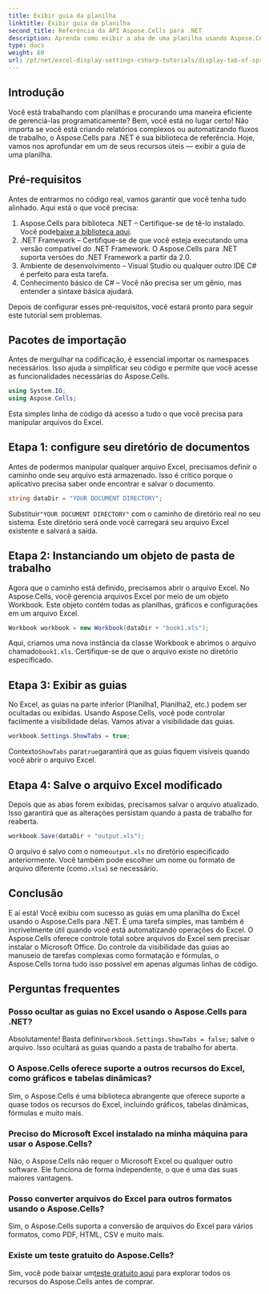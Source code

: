```yaml
---
title: Exibir guia da planilha
linktitle: Exibir guia da planilha
second_title: Referência da API Aspose.Cells para .NET
description: Aprenda como exibir a aba de uma planilha usando Aspose.Cells para .NET neste guia passo a passo. Domine a automação do Excel com facilidade em C#.
type: docs
weight: 60
url: /pt/net/excel-display-settings-csharp-tutorials/display-tab-of-spreadsheet/
---
```

## Introdução

Você está trabalhando com planilhas e procurando uma maneira eficiente de gerenciá-las programaticamente? Bem, você está no lugar certo! Não importa se você está criando relatórios complexos ou automatizando fluxos de trabalho, o Aspose.Cells para .NET é sua biblioteca de referência. Hoje, vamos nos aprofundar em um de seus recursos úteis — exibir a guia de uma planilha.

## Pré-requisitos

Antes de entrarmos no código real, vamos garantir que você tenha tudo alinhado. Aqui está o que você precisa:

1.  Aspose.Cells para biblioteca .NET – Certifique-se de tê-lo instalado. Você pode[baixe a biblioteca aqui](https://releases.aspose.com/cells/net/).
2. .NET Framework – Certifique-se de que você esteja executando uma versão compatível do .NET Framework. O Aspose.Cells para .NET suporta versões do .NET Framework a partir da 2.0.
3. Ambiente de desenvolvimento – Visual Studio ou qualquer outro IDE C# é perfeito para esta tarefa.
4. Conhecimento básico de C# – Você não precisa ser um gênio, mas entender a sintaxe básica ajudará.

Depois de configurar esses pré-requisitos, você estará pronto para seguir este tutorial sem problemas.

## Pacotes de importação

Antes de mergulhar na codificação, é essencial importar os namespaces necessários. Isso ajuda a simplificar seu código e permite que você acesse as funcionalidades necessárias do Aspose.Cells.

```csharp
using System.IO;
using Aspose.Cells;
```

Esta simples linha de código dá acesso a tudo o que você precisa para manipular arquivos do Excel.

## Etapa 1: configure seu diretório de documentos

Antes de podermos manipular qualquer arquivo Excel, precisamos definir o caminho onde seu arquivo está armazenado. Isso é crítico porque o aplicativo precisa saber onde encontrar e salvar o documento.

```csharp
string dataDir = "YOUR DOCUMENT DIRECTORY";
```

 Substituir`"YOUR DOCUMENT DIRECTORY"` com o caminho de diretório real no seu sistema. Este diretório será onde você carregará seu arquivo Excel existente e salvará a saída.

## Etapa 2: Instanciando um objeto de pasta de trabalho

Agora que o caminho está definido, precisamos abrir o arquivo Excel. No Aspose.Cells, você gerencia arquivos Excel por meio de um objeto Workbook. Este objeto contém todas as planilhas, gráficos e configurações em um arquivo Excel.

```csharp
Workbook workbook = new Workbook(dataDir + "book1.xls");
```

 Aqui, criamos uma nova instância da classe Workbook e abrimos o arquivo chamado`book1.xls`. Certifique-se de que o arquivo existe no diretório especificado.

## Etapa 3: Exibir as guias

No Excel, as guias na parte inferior (Planilha1, Planilha2, etc.) podem ser ocultadas ou exibidas. Usando Aspose.Cells, você pode controlar facilmente a visibilidade delas. Vamos ativar a visibilidade das guias.

```csharp
workbook.Settings.ShowTabs = true;
```

 Contexto`ShowTabs` para`true`garantirá que as guias fiquem visíveis quando você abrir o arquivo Excel.

## Etapa 4: Salve o arquivo Excel modificado

Depois que as abas forem exibidas, precisamos salvar o arquivo atualizado. Isso garantirá que as alterações persistam quando a pasta de trabalho for reaberta.

```csharp
workbook.Save(dataDir + "output.xls");
```

 O arquivo é salvo com o nome`output.xls` no diretório especificado anteriormente. Você também pode escolher um nome ou formato de arquivo diferente (como`.xlsx`) se necessário.

## Conclusão

E aí está! Você exibiu com sucesso as guias em uma planilha do Excel usando o Aspose.Cells para .NET. É uma tarefa simples, mas também é incrivelmente útil quando você está automatizando operações do Excel. O Aspose.Cells oferece controle total sobre arquivos do Excel sem precisar instalar o Microsoft Office. Do controle da visibilidade das guias ao manuseio de tarefas complexas como formatação e fórmulas, o Aspose.Cells torna tudo isso possível em apenas algumas linhas de código.

## Perguntas frequentes

### Posso ocultar as guias no Excel usando o Aspose.Cells para .NET?
 Absolutamente! Basta definir`workbook.Settings.ShowTabs = false;` salve o arquivo. Isso ocultará as guias quando a pasta de trabalho for aberta.

### O Aspose.Cells oferece suporte a outros recursos do Excel, como gráficos e tabelas dinâmicas?
Sim, o Aspose.Cells é uma biblioteca abrangente que oferece suporte a quase todos os recursos do Excel, incluindo gráficos, tabelas dinâmicas, fórmulas e muito mais.

### Preciso do Microsoft Excel instalado na minha máquina para usar o Aspose.Cells?
Não, o Aspose.Cells não requer o Microsoft Excel ou qualquer outro software. Ele funciona de forma independente, o que é uma das suas maiores vantagens.

### Posso converter arquivos do Excel para outros formatos usando o Aspose.Cells?
Sim, o Aspose.Cells suporta a conversão de arquivos do Excel para vários formatos, como PDF, HTML, CSV e muito mais.

### Existe um teste gratuito do Aspose.Cells?
 Sim, você pode baixar um[teste gratuito aqui](https://releases.aspose.com/) para explorar todos os recursos do Aspose.Cells antes de comprar.